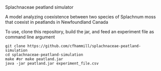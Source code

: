 Splachnaceae peatland simulator

A model analyzing coexistence between two species of Splachnum moss that coexist in
peatlands in Newfoundland Canada

To use, clone this repository, build the jar, and feed an experiment file as
command line argument

```
git clone https://github.com/cfhammill/splachnaceae-peatland-simulation
cd splachnaceae-peatland-simulation
make #or make peatland.jar
java -jar peatland.jar experiment_file.csv
```
